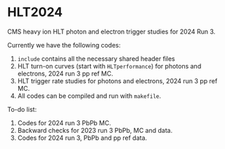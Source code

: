 # HLT2024

CMS heavy ion HLT photon and electron trigger studies for 2024 Run 3.

Currently we have the following codes:
1. `include` contains all the necessary shared header files
2. HLT turn-on curves (start with `HLTperformance`) for photons and electrons, 2024 run 3 pp ref MC.
3. HLT trigger rate studies for photons and electrons, 2024 run 3 pp ref MC.
4. All codes can be compiled and run with `makefile`.

To-do list:
1. Codes for 2024 run 3 PbPb MC.
2. Backward checks for 2023 run 3 PbPb, MC and data.
3. Codes for 2024 run 3, PbPb and pp ref data.